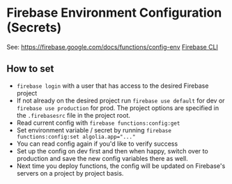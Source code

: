 # Firebase Environment Configuration (Secrets) 

See: https://firebase.google.com/docs/functions/config-env
[Firebase CLI](https://firebase.google.com/docs/cli)

## How to set
- `firebase login` with a user that has access to the desired Firebase project
- If not already on the desired project run `firebase use default` for dev or `firebase use production` for prod. The project options are specified in the `.firebasesrc` file in the project root.
- Read current config with `firebase functions:config:get`
- Set environment variable / secret by running `firebase functions:config:set algolia.app="..."`
- You can read config again if you'd like to verify success
- Set up the config on dev first and then when happy, switch over to production and save the new config variables there as well.
- Next time you deploy functions, the config will be updated on Firebase's servers on a project by project basis.